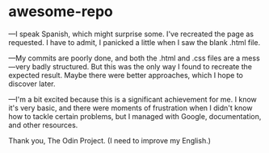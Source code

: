 # awesome-repo
—I speak Spanish, which might surprise some. I've recreated the page as requested. I have to admit, I panicked a little when I saw the blank .html file.

—My commits are poorly done, and both the .html and .css files are a mess—very badly structured. But this was the only way I found to recreate the expected result. Maybe there were better approaches, which I hope to discover later.

—I'm a bit excited because this is a significant achievement for me. I know it's very basic, and there were moments of frustration when I didn't know how to tackle certain problems, but I managed with Google, documentation, and other resources.

Thank you, The Odin Project.
(I need to improve my English.)

